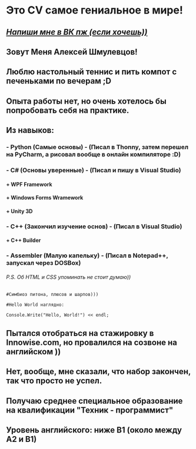 # **__Это CV самое гениальное в мире!__**

## *[Напиши мне в ВК пж (если хочешь))](https://vk.com/nobrsm)*

## Зовут Меня Алексей Шмулевцов!

## Люблю настольный теннис и пить компот с печеньками по вечерам ;D
## Опыта работы нет, но очень хотелось бы попробовать себя на практике.

## Из навыков: 
### - Python (Самые основы) - (Писал в Thonny, затем перешел на PyCharm, а рисовал вообще в онлайн компиляторе :D)
### - C# (Основы уверенные) - (Писал и пишу в Visual Studio)
####  + WPF Framework
####  + Windows Forms Wramework
####  + Unity 3D
### - C++ (Закончил изучение основ) - (Писал в Visual Studio)
####  + C++ Builder
### - Assembler (Малую капельку) - (Писал в Notepad++, запускал через DOSBox)

###### P.S. Об HTML и CSS упоминать не стоит думаю))

``` 
#Симбиоз питона, плюсов и шарпов)))

#Hello World наглядно:

Console.Write("Hello, World!") << endl; 

```

## Пытался отобраться на стажировку в Innowise.com, но провалился на созвоне на английском ))
## Нет, вообще, мне сказали, что набор закончен, так что просто не успел.

## Получаю среднее специальное образование на квалификации "Техник - программист"

## Уровень английского: ниже B1 (около между A2 и B1)
